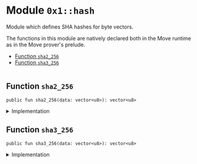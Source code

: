 
<a id="0x1_hash"></a>

# Module `0x1::hash`

Module which defines SHA hashes for byte vectors.

The functions in this module are natively declared both in the Move runtime
as in the Move prover's prelude.


-  [Function `sha2_256`](#0x1_hash_sha2_256)
-  [Function `sha3_256`](#0x1_hash_sha3_256)


<pre><code></code></pre>



<a id="0x1_hash_sha2_256"></a>

## Function `sha2_256`



<pre><code>public fun sha2_256(data: vector&lt;u8&gt;): vector&lt;u8&gt;<br/></code></pre>



<details>
<summary>Implementation</summary>


<pre><code>native public fun sha2_256(data: vector&lt;u8&gt;): vector&lt;u8&gt;;<br/></code></pre>



</details>

<a id="0x1_hash_sha3_256"></a>

## Function `sha3_256`



<pre><code>public fun sha3_256(data: vector&lt;u8&gt;): vector&lt;u8&gt;<br/></code></pre>



<details>
<summary>Implementation</summary>


<pre><code>native public fun sha3_256(data: vector&lt;u8&gt;): vector&lt;u8&gt;;<br/></code></pre>



</details>


[move-book]: https://aptos.dev/move/book/SUMMARY
